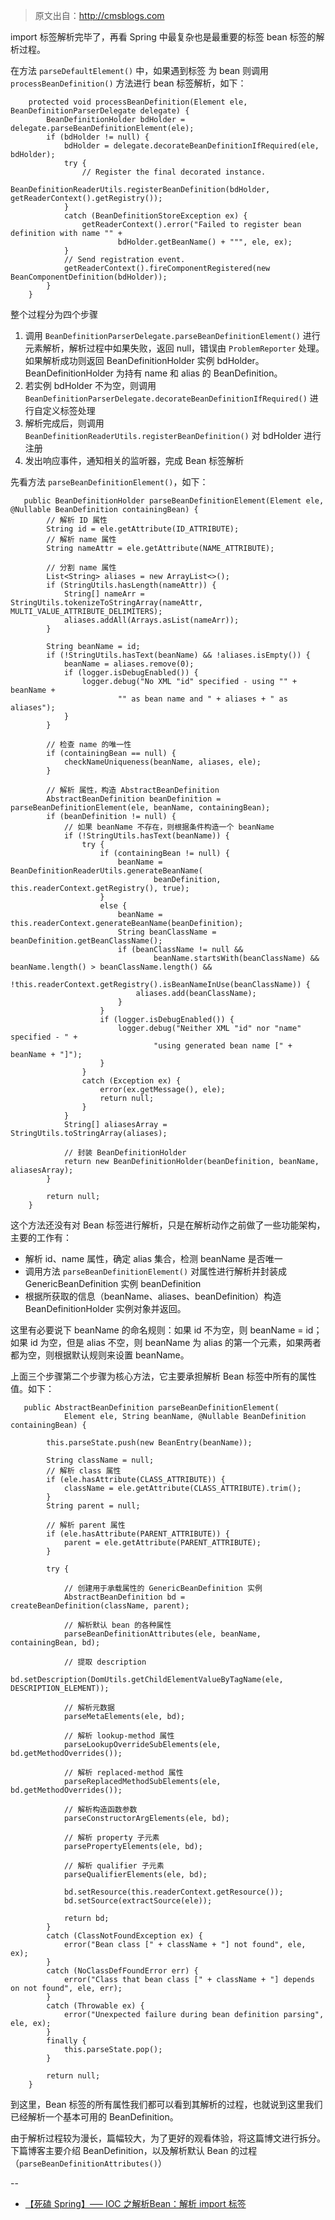> 原文出自：<http://cmsblogs.com>

import 标签解析完毕了，再看 Spring 中最复杂也是最重要的标签 bean 标签的解析过程。

在方法 `parseDefaultElement()` 中，如果遇到标签 为 bean 则调用 `processBeanDefinition()` 方法进行
bean 标签解析，如下：

    
    
        protected void processBeanDefinition(Element ele, BeanDefinitionParserDelegate delegate) {
            BeanDefinitionHolder bdHolder = delegate.parseBeanDefinitionElement(ele);
            if (bdHolder != null) {
                bdHolder = delegate.decorateBeanDefinitionIfRequired(ele, bdHolder);
                try {
                    // Register the final decorated instance.
                    BeanDefinitionReaderUtils.registerBeanDefinition(bdHolder, getReaderContext().getRegistry());
                }
                catch (BeanDefinitionStoreException ex) {
                    getReaderContext().error("Failed to register bean definition with name "" +
                            bdHolder.getBeanName() + """, ele, ex);
                }
                // Send registration event.
                getReaderContext().fireComponentRegistered(new BeanComponentDefinition(bdHolder));
            }
        }

整个过程分为四个步骤

  1. 调用 `BeanDefinitionParserDelegate.parseBeanDefinitionElement()` 进行元素解析，解析过程中如果失败，返回 null，错误由 `ProblemReporter` 处理。如果解析成功则返回 BeanDefinitionHolder 实例 bdHolder。BeanDefinitionHolder 为持有 name 和 alias 的 BeanDefinition。
  2. 若实例 bdHolder 不为空，则调用 `BeanDefinitionParserDelegate.decorateBeanDefinitionIfRequired()` 进行自定义标签处理
  3. 解析完成后，则调用 `BeanDefinitionReaderUtils.registerBeanDefinition()` 对 bdHolder 进行注册
  4. 发出响应事件，通知相关的监听器，完成 Bean 标签解析

先看方法 `parseBeanDefinitionElement()`，如下：

    
    
       public BeanDefinitionHolder parseBeanDefinitionElement(Element ele, @Nullable BeanDefinition containingBean) {
            // 解析 ID 属性
            String id = ele.getAttribute(ID_ATTRIBUTE);
            // 解析 name 属性
            String nameAttr = ele.getAttribute(NAME_ATTRIBUTE);
    
            // 分割 name 属性
            List<String> aliases = new ArrayList<>();
            if (StringUtils.hasLength(nameAttr)) {
                String[] nameArr = StringUtils.tokenizeToStringArray(nameAttr, MULTI_VALUE_ATTRIBUTE_DELIMITERS);
                aliases.addAll(Arrays.asList(nameArr));
            }
        
            String beanName = id;
            if (!StringUtils.hasText(beanName) && !aliases.isEmpty()) {
                beanName = aliases.remove(0);
                if (logger.isDebugEnabled()) {
                    logger.debug("No XML "id" specified - using "" + beanName +
                            "" as bean name and " + aliases + " as aliases");
                }
            }
            
            // 检查 name 的唯一性
            if (containingBean == null) {
                checkNameUniqueness(beanName, aliases, ele);
            }
    
            // 解析 属性，构造 AbstractBeanDefinition
            AbstractBeanDefinition beanDefinition = parseBeanDefinitionElement(ele, beanName, containingBean);
            if (beanDefinition != null) {
                // 如果 beanName 不存在，则根据条件构造一个 beanName
                if (!StringUtils.hasText(beanName)) {
                    try {
                        if (containingBean != null) {
                            beanName = BeanDefinitionReaderUtils.generateBeanName(
                                    beanDefinition, this.readerContext.getRegistry(), true);
                        }
                        else {
                            beanName = this.readerContext.generateBeanName(beanDefinition);
                            String beanClassName = beanDefinition.getBeanClassName();
                            if (beanClassName != null &&
                                    beanName.startsWith(beanClassName) && beanName.length() > beanClassName.length() &&
                                    !this.readerContext.getRegistry().isBeanNameInUse(beanClassName)) {
                                aliases.add(beanClassName);
                            }
                        }
                        if (logger.isDebugEnabled()) {
                            logger.debug("Neither XML "id" nor "name" specified - " +
                                    "using generated bean name [" + beanName + "]");
                        }
                    }
                    catch (Exception ex) {
                        error(ex.getMessage(), ele);
                        return null;
                    }
                }
                String[] aliasesArray = StringUtils.toStringArray(aliases);
                
                // 封装 BeanDefinitionHolder
                return new BeanDefinitionHolder(beanDefinition, beanName, aliasesArray);
            }
    
            return null;
        }

这个方法还没有对 Bean 标签进行解析，只是在解析动作之前做了一些功能架构，主要的工作有：

  * 解析 id、name 属性，确定 alias 集合，检测 beanName 是否唯一
  * 调用方法 `parseBeanDefinitionElement()` 对属性进行解析并封装成 GenericBeanDefinition 实例 beanDefinition
  * 根据所获取的信息（beanName、aliases、beanDefinition）构造 BeanDefinitionHolder 实例对象并返回。

这里有必要说下 beanName 的命名规则：如果 id 不为空，则 beanName = id；如果 id 为空，但是 alias 不空，则
beanName 为 alias 的第一个元素，如果两者都为空，则根据默认规则来设置 beanName。

上面三个步骤第二个步骤为核心方法，它主要承担解析 Bean 标签中所有的属性值。如下：

    
    
       public AbstractBeanDefinition parseBeanDefinitionElement(
                Element ele, String beanName, @Nullable BeanDefinition containingBean) {
    
            this.parseState.push(new BeanEntry(beanName));
    
            String className = null;
            // 解析 class 属性
            if (ele.hasAttribute(CLASS_ATTRIBUTE)) {
                className = ele.getAttribute(CLASS_ATTRIBUTE).trim();
            }
            String parent = null;
    
            // 解析 parent 属性
            if (ele.hasAttribute(PARENT_ATTRIBUTE)) {
                parent = ele.getAttribute(PARENT_ATTRIBUTE);
            }
    
            try {
    
                // 创建用于承载属性的 GenericBeanDefinition 实例
                AbstractBeanDefinition bd = createBeanDefinition(className, parent);
    
                // 解析默认 bean 的各种属性
                parseBeanDefinitionAttributes(ele, beanName, containingBean, bd);
                
                // 提取 description
                bd.setDescription(DomUtils.getChildElementValueByTagName(ele, DESCRIPTION_ELEMENT));
                
                // 解析元数据
                parseMetaElements(ele, bd);
                
                // 解析 lookup-method 属性
                parseLookupOverrideSubElements(ele, bd.getMethodOverrides());
                
                // 解析 replaced-method 属性
                parseReplacedMethodSubElements(ele, bd.getMethodOverrides());
                
                // 解析构造函数参数
                parseConstructorArgElements(ele, bd);
                
                // 解析 property 子元素
                parsePropertyElements(ele, bd);
                
                // 解析 qualifier 子元素
                parseQualifierElements(ele, bd);
    
                bd.setResource(this.readerContext.getResource());
                bd.setSource(extractSource(ele));
    
                return bd;
            }
            catch (ClassNotFoundException ex) {
                error("Bean class [" + className + "] not found", ele, ex);
            }
            catch (NoClassDefFoundError err) {
                error("Class that bean class [" + className + "] depends on not found", ele, err);
            }
            catch (Throwable ex) {
                error("Unexpected failure during bean definition parsing", ele, ex);
            }
            finally {
                this.parseState.pop();
            }
    
            return null;
        }

到这里，Bean 标签的所有属性我们都可以看到其解析的过程，也就说到这里我们已经解析一个基本可用的 BeanDefinition。

由于解析过程较为漫长，篇幅较大，为了更好的观看体验，将这篇博文进行拆分。下篇博客主要介绍 BeanDefinition，以及解析默认 Bean
的过程（`parseBeanDefinitionAttributes()`）

\--

  * [【死磕 Spring】—– IOC 之解析Bean：解析 import 标签](http://cmsblogs.com/?p=2724)


